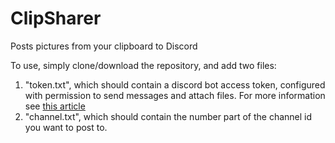 # ClipSharer
Posts pictures from your clipboard to Discord

To use, simply clone/download the repository, and add two files:

1. "token.txt", which should contain a discord bot access token, configured with permission to send messages and attach files. For more information see [this article](https://discordpy.readthedocs.io/en/latest/discord.html#discord-intro)
2. "channel.txt", which should contain the number part of the channel id you want to post to.
